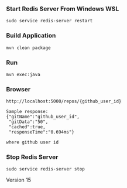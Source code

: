 ### Start Redis Server From Windows WSL
	sudo service redis-server restart

### Build Application
	mvn clean package
	
### Run 
	mvn exec:java
	
### Browser
	http://localhost:5000/repos/{github_user_id}
	
	Sample response:
	{"gitName":"github_user_id",
	 "gitData":"50",
	 "cached":true,
	 "responseTime":"0.694ms"}

	where github user id
### Stop Redis Server
	sudo service redis-server stop

Version 15 
